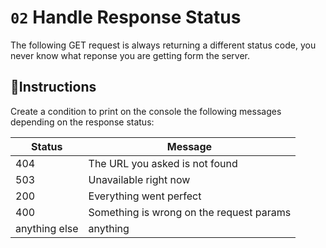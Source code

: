 # `02` Handle Response Status

The following GET request is always returning a different status code, you never know what reponse you are getting form the server.

## 📝Instructions

Create a condition to print on the console the following messages depending on the response status:

| Status    | Message   |
| -----     | -----     |
| 404       | The URL you asked is not found |
| 503       | Unavailable right now |
| 200       | Everything went perfect |
| 400       | Something is wrong on the request params |
| anything else | anything |